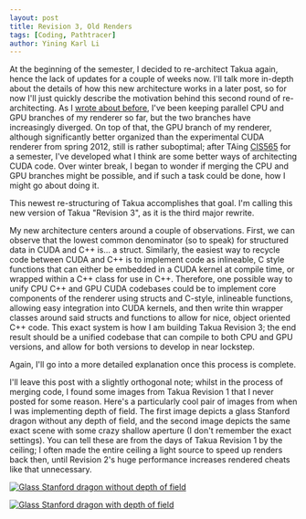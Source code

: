 ```yaml
---
layout: post
title: Revision 3, Old Renders
tags: [Coding, Pathtracer]
author: Yining Karl Li
---
```


At the beginning of the semester, I decided to re-architect Takua again, hence the lack of updates for a couple of weeks now. I'll talk more in-depth about the details of how this new architecture works in a later post, so for now I'll just quickly describe the motivation behind this second round of re-architecting. As I [wrote about before](http://yiningkarlli.blogspot.com/2012/09/takuaavohkii-render.html), I've been keeping parallel CPU and GPU branches of my renderer so far, but the two branches have increasingly diverged. On top of that, the GPU branch of my renderer, although significantly better organized than the experimental CUDA renderer from spring 2012, still is rather suboptimal; after TAing [CIS565](http://cis565-fall-2012.github.com/) for a semester, I've developed what I think are some better ways of architecting CUDA code. Over winter break, I began to wonder if merging the CPU and GPU branches might be possible, and if such a task could be done, how I might go about doing it.

This newest re-structuring of Takua accomplishes that goal. I'm calling this new version of Takua "Revision 3", as it is the third major rewrite.

My new architecture centers around a couple of observations. First, we can observe that the lowest common denominator (so to speak) for structured data in CUDA and C++ is... a struct. Similarly, the easiest way to recycle code between CUDA and C++ is to implement code as inlineable, C style functions that can either be embedded in a CUDA kernel at compile time, or wrapped within a C++ class for use in C++. Therefore, one possible way to unify CPU C++ and GPU CUDA codebases could be to implement core components of the renderer using structs and C-style, inlineable functions, allowing easy integration into CUDA kernels, and then write thin wrapper classes around said structs and functions to allow for nice, object oriented C++ code. This exact system is how I am building Takua Revision 3; the end result should be a unified codebase that can compile to both CPU and GPU versions, and allow for both versions to develop in near lockstep.

Again, I'll go into a more detailed explanation once this process is complete.

I'll leave this post with a slightly orthogonal note; whilst in the process of merging code, I found some images from Takua Revision 1 that I never posted for some reason. Here's a particularly cool pair of images from when I was implementing depth of field. The first image depicts a glass Stanford dragon without any depth of field, and the second image depicts the same exact scene with some crazy shallow aperture (I don't remember the exact settings). You can tell these are from the days of Takua Revision 1 by the ceiling; I often made the entire ceiling a light source to speed up renders back then, until Revision 2's huge performance increases rendered cheats like that unnecessary.

[![Glass Stanford dragon without depth of field]({{site.url}}/content/images/2013/Jan/glassdragon.png)]({{site.url}}/content/images/2013/Jan/glassdragon.png)

[![Glass Stanford dragon with depth of field]({{site.url}}/content/images/2013/Jan/glassdragon_dof.png)]({{site.url}}/content/images/2013/Jan/glassdragon_dof.png)
